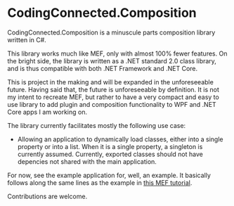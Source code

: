 # CodingConnected.Composition
CodingConnected.Composition is a minuscule parts composition 
library written in C#. 

This library works much like MEF, only with almost 100% fewer 
features. On the bright side, the library is written as a .NET 
standard 2.0 class library, and is thus compatible with
both .NET Framework and .NET Core.

This is project in the making and will be expanded in the 
unforeseeable future. Having said that, the future is unforeseeable
by definition. It is not my intent to recreate MEF, but
rather to have a very compact and easy to use library to add
plugin and composition functionality to WPF and .NET Core apps
I am working on. 

The library currently facilitates mostly the following use case:

- Allowing an application to dynamically load classes, either 
into a single property or into a list. When it is a single 
property, a singleton is currently assumed. Currently, 
exported classes should not have depencies not shared with 
the main application.

For now, see the example application for, well, an example. It 
basically follows along the same lines as the example in 
[this MEF tutorial](https://docs.microsoft.com/en-us/dotnet/framework/mef/).

Contributions are welcome.